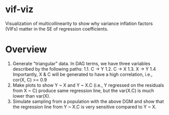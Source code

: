 # vif-viz
Visualization of multicollinearity to show why variance inflation factors (VIFs) matter in the SE of regression coefficients. 

# Overview
1. Generate "triangular" data. In DAG terms, we have three variables described by the following paths:
    1.1. C -> Y
    1.2. C -> X
    1.3. X -> Y
    1.4 Importantly, X & C will be generated to have a high correlation, i.e., cor(X, C) >= 0.9
2. Make plots to show Y ~ X and Y ~ X.C (i.e., Y regressed on the residuals from X ~ C) produce same regression line, but the var(X.C) is much lower than var(X).
3. Simulate sampling from a population with the above DGM and show that the regression line from Y ~ X.C is very sensitive compared to Y ~ X. 
